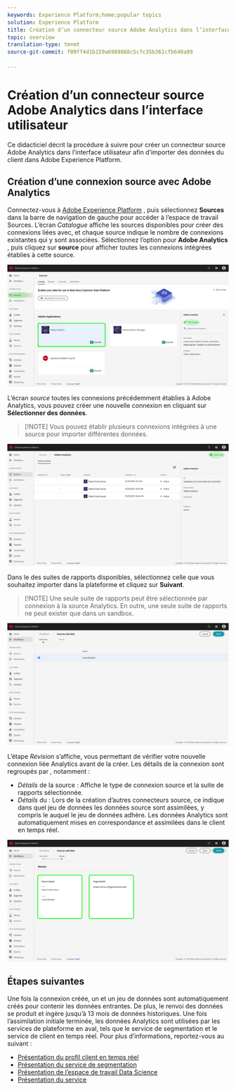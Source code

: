 ```yaml
---
keywords: Experience Platform;home;popular topics
solution: Experience Platform
title: Création d’un connecteur source Adobe Analytics dans l’interface utilisateur
topic: overview
translation-type: tm+mt
source-git-commit: f09ff4d1b159a6989868c5cfc35b361cfb640a99

---
```



# Création d’un connecteur source Adobe Analytics dans l’interface utilisateur

Ce didacticiel décrit la procédure à suivre pour créer un connecteur source Adobe Analytics dans l’interface utilisateur afin d’importer des données du client dans Adobe Experience Platform.

## Création d’une connexion source avec Adobe Analytics

Connectez-vous à <a href="https://platform.adobe.com" target="_blank">Adobe Experience Platform</a> , puis sélectionnez **Sources** dans la barre de navigation de gauche pour accéder à l’espace de travail Sources. L’écran *Catalogue* affiche les sources disponibles pour créer des connexions liées avec, et chaque source indique le nombre de connexions existantes qui y sont associées. Sélectionnez l’option pour **Adobe Analytics** , puis cliquez sur **source** pour afficher toutes les connexions intégrées établies à cette source.

![](../../../../images/tutorials/create/analytics/AA-sources_catalog.png)

L’écran   *source* toutes les connexions précédemment établies à Adobe Analytics, vous pouvez créer une nouvelle connexion en cliquant sur **Sélectionner des données**.

>[!NOTE] Vous pouvez établir plusieurs connexions intégrées à une source pour importer différentes données.

![](../../../..//images/tutorials/create/analytics/AA-source_activity.png)

Dans le  des suites de rapports disponibles, sélectionnez celle que vous souhaitez importer dans la plateforme et cliquez sur **Suivant**.

>[!NOTE] Une seule suite de rapports peut être sélectionnée par connexion à la source Analytics. En outre, une seule suite de rapports ne peut exister que dans un sandbox.

![](../../../../images/tutorials/create/analytics/AA-select_data.png)

L’étape *Révision* s’affiche, vous permettant de vérifier votre nouvelle connexion liée Analytics avant de la créer. Les détails de la connexion sont regroupés par , notamment :

* *Détails* de la source : Affiche le type de connexion source et la suite de rapports sélectionnée.
* *Détails* du : Lors de la création d’autres connecteurs source, ce indique dans quel jeu de données les données source sont assimilées, y compris le auquel le jeu de données adhère. Les données Analytics sont automatiquement mises en correspondance et assimilées dans le client en temps réel.

![](../../../../images/tutorials/create/analytics/AA-review.png)

## Étapes suivantes

Une fois la connexion créée, un  et un jeu de données sont automatiquement créés pour contenir les données entrantes. De plus, le renvoi des données se produit et ingère jusqu’à 13 mois de données historiques. Une fois l’assimilation initiale terminée, les données Analytics sont utilisées par les services de plateforme en aval, tels que le service de segmentation et le service de client en temps réel. Pour plus d’informations, reportez-vous au  suivant :

* [Présentation du profil client en temps réel](../../../../../profile/home.md)
* [Présentation du service de segmentation](../../../../../segmentation/home.md)
* [Présentation de l’espace de travail Data Science](../../../../../data-science-workspace/home.md)
* [Présentation du service](../../../../../query-service/home.md)

